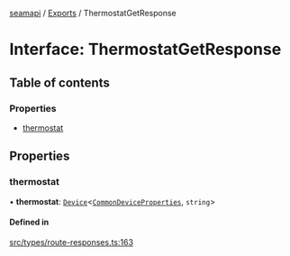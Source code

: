 [seamapi](../README.md) / [Exports](../modules.md) / ThermostatGetResponse

# Interface: ThermostatGetResponse

## Table of contents

### Properties

- [thermostat](ThermostatGetResponse.md#thermostat)

## Properties

### thermostat

• **thermostat**: [`Device`](Device.md)<[`CommonDeviceProperties`](../modules.md#commondeviceproperties), `string`\>

#### Defined in

[src/types/route-responses.ts:163](https://github.com/seamapi/javascript/blob/main/src/types/route-responses.ts#L163)
